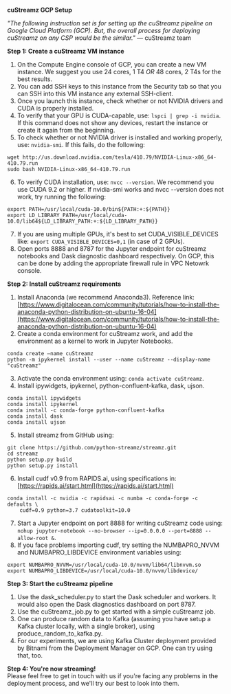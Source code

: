 **cuStreamz GCP Setup**

*"The following instruction set is for setting up the cuStreamz pipeline on Google Cloud Platform (GCP). But, the overall process for deploying cuStreamz on any CSP would be the similar."*
— cuStreamz team

**Step 1: Create a cuStreamz VM instance** 
1. On the Compute Engine console of GCP, you can create a new VM instance. We suggest you use 24 cores, 1 T4 *OR* 48 cores, 2 T4s for the best results.
2. You can add SSH keys to this instance from the Security tab so that you can SSH into this VM instance any external SSH-client.
3. Once you launch this instance, check whether or not NVIDIA drivers and CUDA is properly installed. 
4. To verify that your GPU is CUDA-capable, use: `lspci | grep -i nvidia`. If this command does not show any devices, restart the instance or create it again from the beginning.
5. To check whether or not NVIDIA driver is installed and working properly, use: `nvidia-smi`. If this fails, do the following:
```
wget http://us.download.nvidia.com/tesla/410.79/NVIDIA-Linux-x86_64-410.79.run 
sudo bash NVIDIA-Linux-x86_64-410.79.run 
```
6. To verify CUDA installation, use: `nvcc --version`. We recommend you use CUDA 9.2 or higher. If nvidia-smi works and nvcc --version does not work, try running the following:
```
export PATH=/usr/local/cuda-10.0/bin${PATH:+:${PATH}}
export LD_LIBRARY_PATH=/usr/local/cuda-10.0/lib64${LD_LIBRARY_PATH:+:${LD_LIBRARY_PATH}}
```
7. If you are using multiple GPUs, it's best to set CUDA_VISIBLE_DEVICES like: `export CUDA_VISIBLE_DEVICES=0,1` (in case of 2 GPUs).
8. Open ports 8888 and 8787 for the Jupyter endpoint for cuStreamz notebooks and Dask diagnostic dashboard respectively. On GCP, this can be done by adding the appropriate firewall rule in VPC Netowrk console.

**Step 2: Install cuStreamz requirements**
1. Install Anaconda (we recommend Anaconda3). Reference link: [https://www.digitalocean.com/community/tutorials/how-to-install-the-anaconda-python-distribution-on-ubuntu-16-04](https://www.digitalocean.com/community/tutorials/how-to-install-the-anaconda-python-distribution-on-ubuntu-16-04)  
2. Create a conda environment for cuStreamz work, and add the environment as a kernel to work in Jupyter Notebooks. 
```
conda create —name cuStreamz
python -m ipykernel install --user --name cuStreamz --display-name "cuStreamz"
```
3. Activate the conda environment using: `conda activate cuStreamz`.
4. Install ipywidgets, ipykernel, python-confluent-kafka, dask, ujson. 
```
conda install ipywidgets
conda install ipykernel
conda install -c conda-forge python-confluent-kafka 
conda install dask
conda install ujson
```
5. Install streamz from GitHub using:
```
git clone https://github.com/python-streamz/streamz.git
cd streamz
python setup.py build
python setup.py install
```
6. Install cudf v0.9 from RAPIDS.ai, using specifications in: [https://rapids.ai/start.html](https://rapids.ai/start.html)
```
conda install -c nvidia -c rapidsai -c numba -c conda-forge -c defaults \
    cudf=0.9 python=3.7 cudatoolkit=10.0
```
7. Start a Jupyter endpoint on port 8888 for writing cuStreamz code using: `nohup jupyter-notebook --no-browser --ip=0.0.0.0 --port=8888 --allow-root &`. 
8. If you face problems importing cudf, try setting the NUMBAPRO_NVVM and NUMBAPRO_LIBDEVICE environment variables using: 
```
export NUMBAPRO_NVVM=/usr/local/cuda-10.0/nvvm/lib64/libnvvm.so
export NUMBAPRO_LIBDEVICE=/usr/local/cuda-10.0/nvvm/libdevice/
```

**Step 3: Start the cuStreamz pipeline**
1. Use the dask_scheduler.py to start the Dask scheduler and workers. It would also open the Dask diagnostics dashboard on port 8787.
2. Use the cuStreamz_job.py to get started with a simple cuStreamz job.
3. One can produce random data to Kafka (assuming you have setup a Kafka cluster locally, with a single broker), using produce_random_to_kafka.py. 
4. For our experiments, we are using Kafka Cluster deployment provided by Bitnami from the Deployment Manager on GCP. One can try using that, too. 

**Step 4: You're now streaming!**  <br />
Please feel free to get in touch with us if you're facing any problems in the deployment process, and we'll try our best to look into them.
